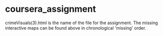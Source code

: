 # coursera_assignment
crimeVisuals(3).html is the name of the file for the assignment.
The missing interactive maps can be found above in chronological 'missing' order.
